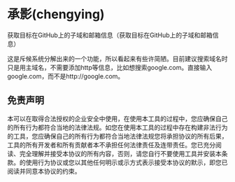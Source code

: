 # 承影(chengying)

获取目标在GitHub上的子域和邮箱信息（获取目标在GitHub上的子域和邮箱信息）

这是斥候系统分解出来的一个功能，所以看起来有些许简陋。目前建议搜索域名时只是用主域名，不需要添加http等信息，比如想搜索google.com。直接输入google.com，而不是http://google.com。

## 免责声明

本可以在取得合法授权的企业安全中使用，在使用本工具的过程中，您应确保自己的所有行为都符合当地的法律法规。如您在使用本工具的过程中存在构建非法行为的工具，您应确保自己的所有行为都符合当地法律法规您将承担协议的所有后果，工具的所有开发者和所有贡献者本不承担任何法律责任及连带责任。您已充分阅读、完全理解并接受本协议的所有内容，否则，请您自行不要使用工具并安装本条款。的使用行为协议或您以其他任何明示或示方式表示接受本协议的默示，即您已阅读并同意本协议的约束。

